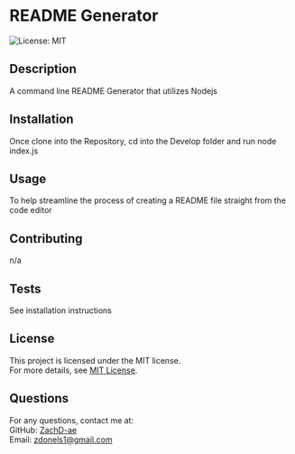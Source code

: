 # README Generator

![License: MIT](https://img.shields.io/badge/License-MIT-yellow.svg)

## Description
A command line README Generator that utilizes Nodejs

## Installation
Once clone into the Repository, cd into the Develop folder and run node index.js

## Usage
To help streamline the process of creating a README file straight from the code editor

## Contributing
n/a

## Tests
See installation instructions

## License  
This project is licensed under the MIT license.  
For more details, see [MIT License](https://opensource.org/licenses/MIT).

## Questions
For any questions, contact me at:  
GitHub: [ZachD-ae](https://github.com/ZachD-ae)  
Email: zdonels1@gmail.com
